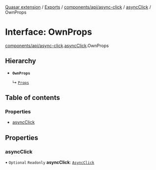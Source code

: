 [Quasar extension](../index.md) / [Exports](../modules.md) / [components/api/async-click](../modules/components_api_async_click.md) / [asyncClick](../modules/components_api_async_click.asyncClick.md) / OwnProps

# Interface: OwnProps

[components/api/async-click](../modules/components_api_async_click.md).[asyncClick](../modules/components_api_async_click.asyncClick.md).OwnProps

## Hierarchy

- **`OwnProps`**

  ↳ [`Props`](components_api_async_click.asyncClick.Props.md)

## Table of contents

### Properties

- [asyncClick](components_api_async_click.asyncClick.OwnProps.md#asyncclick)

## Properties

### asyncClick

• `Optional` `Readonly` **asyncClick**: [`AsyncClick`](components_api_async_click.asyncClick.AsyncClick.md)
